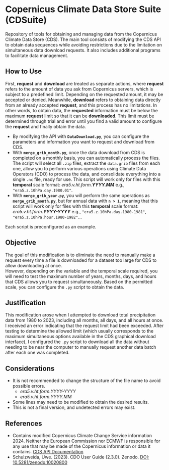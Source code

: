 # Copernicus Climate Data Store Suite (CDSuite)  
Repository of tools for obtaining and managing data from the Copernicus Climate Data Store (CDS). The main tool consists of modifying the CDS API to obtain data sequences while avoiding restrictions due to the limitation on simultaneous data download requests. It also includes additional programs to facilitate data management.  

## How to Use  
First, **request** and **download** are treated as separate actions, where **request** refers to the amount of data you ask from Copernicus servers, which is subject to a predefined limit. Depending on the requested amount, it may be accepted or denied. Meanwhile, **download** refers to obtaining data directly from an already accepted **request**, and this process has no limitations. In other words, to obtain data, the **requested** information must be below the maximum **request** limit so that it can be **downloaded**. This limit must be determined through trial and error until you find a valid amount to configure the **request** and finally obtain the data.  

- By modifying the API with **`DataDownload.py`**, you can configure the parameters and information you want to request and download from CDS.  
- With **`merge_grib_month.py`**, once the data download from CDS is completed on a monthly basis, you can automatically process the files. The script will select all `.zip` files, extract the `data.grib` files from each one, allow you to perform various operations using Climate Data Operators (CDO) to process the data, and consolidate everything into a single `.nc` file, ready for use. This script will work only for files with this **temporal** scale format: *era5.v.ht.form.**YYYY.MM*** e.g., `"era5.z.10hPa.day.1980.01"`.  
- With **`merge_grib_year.py`**, you will perform the same operations as **`merge_grib_month.py`**, but for annual data with **`n > 1`**, meaning that this script will work only for files with this **temporal** scale format: *era5.v.ht.form.**YYYY-YYYY*** e.g., `"era5.z.10hPa.day.1980-1981"`, `"era5.z.10hPa.hour.1980-1982"`...  

Each script is preconfigured as an example.  

## Objective  
The goal of this modification is to eliminate the need to manually make a request every time a file is downloaded for a dataset too large for CDS to allow downloading at once.  
However, depending on the variable and the temporal scale required, you will need to test the maximum number of years, months, days, and hours that CDS allows you to request simultaneously. Based on the permitted scale, you can configure the `.py` script to obtain the data.  

## Justification  
This modification arose when I attempted to download total precipitation data from 1980 to 2023, including all months, all days, and all hours at once. I received an error indicating that the request limit had been exceeded. After testing to determine the allowed limit (which usually corresponds to the maximum simultaneous options available in the CDS graphical download interface), I configured the `.py` script to download all the data without needing to be near the computer to manually request another data batch after each one was completed.  

## Considerations  
- It is not recommended to change the structure of the file name to avoid possible errors.  
     - *era5.v.ht.form.YYYY-YYYY*  
     - *era5.v.ht.form.YYYY.MM*  
- Some lines may need to be modified to obtain the desired results.  
- This is not a final version, and undetected errors may exist.  

## References  
- Contains modified Copernicus Climate Change Service information 2024. Neither the European Commission nor ECMWF is responsible for any use that may be made of the Copernicus information or data it contains. [CDS API Documentation](https://cds.climate.copernicus.eu/how-to-api)  
- Schulzweida, Uwe. (2023). CDO User Guide (2.3.0). Zenodo. [DOI: 10.5281/zenodo.10020800](https://doi.org/10.5281/zenodo.10020800)  
